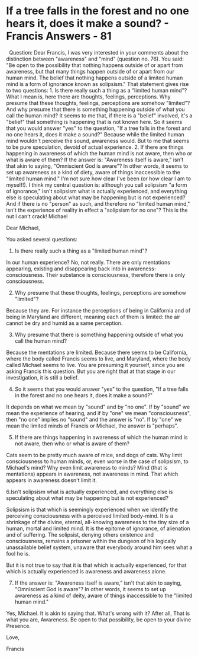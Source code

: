 # If a tree falls in the forest and no one hears it, does it make a sound? - Francis Answers - 81

&nbsp;
Question: Dear Francis, I was very interested in your comments about the distinction between &quot;awareness&quot; and &quot;mind&quot; (question no. 76). You said: &quot;Be open to the possibility that nothing happens outside of or apart from awareness, but that many things happen outside of or apart from our human mind. The belief that nothing happens outside of a limited human mind is a form of ignorance known as solipsism.&quot; That statement gives rise to two questions: 1. Is there really such a thing as a &quot;limited human mind&quot;? What I mean is, here there are thoughts, feelings, perceptions. Why presume that these thoughts, feelings, perceptions are somehow &quot;limited&quot;? And why presume that there is something happening outside of what you call the human mind? It seems to me that, if there is a &quot;belief&quot; involved, it's a &quot;belief&quot; that something is happening that is not known here. So it seems that you would answer &quot;yes&quot; to the question, &quot;If a tree falls in the forest and no one hears it, does it make a sound?&quot; Because while the limited human mind wouldn't perceive the sound, awareness would. But to me that seems to be pure speculation, devoid of actual experience. 2. If there are things happening in awareness of which the human mind is not aware, then who or what is aware of them? If the answer is: &quot;Awareness itself is aware,&quot; isn't that akin to saying, &quot;Omniscient God is aware&quot;? In other words, it seems to set up awareness as a kind of diety, aware of things inaccessible to the &quot;limited human mind.&quot; I'm not sure how clear I've been (or how clear I am to myself!). I think my central question is: although you call solipsism &quot;a form of ignorance,&quot; isn't solipsism what is actually experienced, and everything else is speculating about what may be happening but is not experienced? And if there is no &quot;person&quot; as such, and therefore no &quot;limited human mind,&quot; isn't the experience of reality in effect a &quot;solipsism for no one&quot;? This is the nut I can't crack! Michael


Dear Michael,

You asked several questions:

1. Is there really such a thing as a &quot;limited human mind&quot;?

In our human experience? No, not really. There are only mentations appearing, existing and disappearing back into in awareness-consciousness. Their substance is consciousness, therefore there is only consciousness.

2. Why presume that these thoughts, feelings, perceptions are somehow &quot;limited&quot;?&nbsp;

Because they are. For instance the perceptions of being in California and of being in Maryland are different, meaning each of them is limited: the air cannot be dry and humid as a same perception.

3. Why presume that there is something happening outside of what you call the human mind?

Because the mentations are limited. Because there seems to be California, where the body called Francis seems to live, and Maryland, where the body called Michael seems to live. You are presuming it yourself, since you are asking Francis this question. But you are right that at that stage in our investigation, it is still a belief.

4. So it seems that you would answer &quot;yes&quot; to the question, &quot;If a tree falls in the forest and no one hears it, does it make a sound?&quot;

It depends on what we mean by &quot;sound&quot; and by &quot;no one&quot;. If by &quot;sound&quot; we mean the experience of hearing, and if by &quot;one&quot; we mean &quot;consciousness&quot;, then &quot;no one&quot; implies no &quot;sound&quot; and the answer is &quot;no&quot;. If by &quot;one&quot; we mean the limited minds of Francis or Michael, the answer is &quot;perhaps&quot;.

5. If there are things happening in awareness of which the human mind is not aware, then who or what is aware of them?&nbsp;

Cats seem to be pretty much aware of mice, and dogs of cats. Why limit consciousness to human minds, or, even worse in the case of solipsism, to Michael's mind? Why even limit awareness to minds? Mind (that is mentations) appears in awareness, not awareness in mind. That which appears in awareness doesn't limit it.

6.Isn't solipsism what is actually experienced, and everything else is speculating about what may be happening but is not experienced?

Solipsism is that which is seemingly experienced when we identify the perceiving consciousness with a perceived limited body-mind. It is a shrinkage of the divine, eternal, all-knowing awareness to the tiny size of a human, mortal and limited mind. It is the epitome of ignorance, of alienation and of suffering. The solipsist, denying others existence and consciousness, remains a prisoner within the dungeon of his logically unassailable belief system, unaware that everybody around him sees what a fool he is.

But it is not true to say that it is that which is actually experienced, for that which is actually experienced is awareness and awareness alone.

7. If the answer is: &quot;Awareness itself is aware,&quot; isn't that akin to saying, &quot;Omniscient God is aware&quot;? In other words, it seems to set up awareness as a kind of deity, aware of things inaccessible to the &quot;limited human mind.&quot;

Yes, Michael. It is akin to saying that. What's wrong with it? After all, That is what you are, Awareness. Be open to that possibility, be open to your divine Presence.

Love,

Francis





